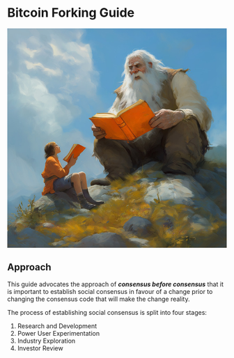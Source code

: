
# Bitcoin Forking Guide

![bfg discussings the bfg](bfg.jpg)

## Approach

This guide advocates the approach of ***consensus before consensus***
that it is important to establish social consensus in favour of a change
prior to changing the consensus code that will make the change reality.

The process of establishing social consensus is split into four stages:

 1. Research and Development
 2. Power User Experimentation
 3. Industry Exploration
 4. Investor Review

